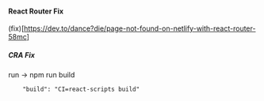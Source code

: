 #### React Router Fix 

(fix)[https://dev.to/dance?die/page-not-found-on-netlify-with-react-router-58mc]

##### CRA Fix

run -> npm run build

```
    "build": "CI=react-scripts build"
```